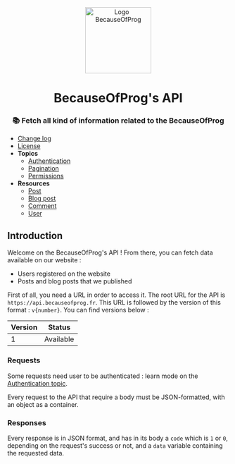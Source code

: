 <div align="center">
  <img src="https://cdn.becauseofprog.fr/v2/sites/becauseofprog.fr/assets/logos/bop.min.svg" alt="Logo BecauseOfProg" width="150" />
  <h1>BecauseOfProg's API</h1>
  <h3>📚 Fetch all kind of information related to the BecauseOfProg</h3>
</div>

- [Change log](CHANGELOG.md)
- [License](LICENSE)
- **Topics**
  - [Authentication](topics/Authentication.md)
  - [Pagination](topics/Pagination.md)
  - [Permissions](topics/Permissions.md)
- **Resources**
  - [Post](resources/Post.md)
  - [Blog post](resources/BlogPost.md)
  - [Comment](resources/Comment.md)
  - [User](resources/User.md)

## Introduction

Welcome on the BecauseOfProg's API ! From there, you can fetch data available on our website :

- Users registered on the website
- Posts and blog posts that we published

First of all, you need a URL in order to access it. The root URL for the API is `https://api.becauseofprog.fr`. This URL is followed by the version of this format : `v{number}`. You can find versions below :

| Version | Status    |
| ------- | --------- |
| 1       | Available |

### Requests

Some requests need user to be authenticated : learn mode on the [Authentication topic](topics/Authentication.md).

Every request to the API that require a body must be JSON-formatted, with an object as a container.

### Responses

Every response is in JSON format, and has in its body a `code` which is `1` or `0`, depending on the request's success or not, and a `data` variable containing the requested data.
